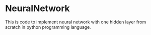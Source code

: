 # NeuralNetwork
This is code to implement neural network with one hidden layer from scratch in python programming language.

